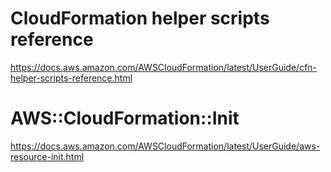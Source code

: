 # CloudFormation helper scripts reference
<a href="https://docs.aws.amazon.com/AWSCloudFormation/latest/UserGuide/cfn-helper-scripts-reference.html">https://docs.aws.amazon.com/AWSCloudFormation/latest/UserGuide/cfn-helper-scripts-reference.html</a>

# AWS::CloudFormation::Init

<a href="https://docs.aws.amazon.com/AWSCloudFormation/latest/UserGuide/aws-resource-init.html">https://docs.aws.amazon.com/AWSCloudFormation/latest/UserGuide/aws-resource-init.html</a>


<a href=""></a>

<a href=""></a>